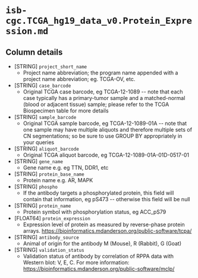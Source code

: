 # `isb-cgc.TCGA_hg19_data_v0.Protein_Expression.md`

## Column details

* [STRING]    `project_short_name`
  - Project name abbreviation; the program name appended with a project name abbreviation; eg. TCGA-OV, etc.
* [STRING]    `case_barcode`
  - Original TCGA case barcode, eg TCGA-12-1089  --  note that each case typically has a primary-tumor sample and a matched-normal (blood or adjacent tissue) sample; please refer to the TCGA Biospecimen table for more details
* [STRING]    `sample_barcode`
  - Original TCGA sample barcode, eg TCGA-12-1089-01A  --  note that one sample may have multiple aliquots and therefore multiple sets of CN segmentations; so be sure to use GROUP BY appropriately in your queries
* [STRING]    `aliquot_barcode`
  - Original TCGA aliquot barcode, eg TCGA-12-1089-01A-01D-0517-01
* [STRING]    `gene_name`
  - Gene name e.g. eg TTN, DDR1, etc
* [STRING]    `protein_base_name`
  - Protein name e.g. AR, MAPK
* [STRING]    `phospho`
  - If the antibody targets a phosphorylated protein, this field will contain that information, eg pS473  --  otherwise this field will be null
* [STRING]    `protein_name`
  - Protein symbol with phosphorylation status, eg ACC_pS79
* [FLOAT64]    `protein_expression`
  - Expression level of protein as measured by reverse-phase protein arrays. https://bioinformatics.mdanderson.org/public-software/tcpa/
* [STRING]    `antibody_source`
  - Animal of origin for the antibody M (Mouse), R (Rabbit), G (Goat)
* [STRING]    `validation_status`
  - Validation status of antibody by correlation of RPPA data with Western blot: V, E, C. For more information: https://bioinformatics.mdanderson.org/public-software/mclp/

